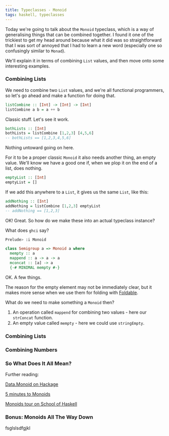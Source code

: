 ```yaml
---
title: Typeclasses - Monoid
tags: haskell, typeclasses
---
```


Today we're going to talk about the `Monoid` typeclass, which is a way of generalising things that can be combined together. I found it one of the trickiest to get my head around because what it did was so straightforward that I was sort of annoyed that I had to learn a new word (especially one so confusingly similar to `Monad`).

We'll explain it in terms of combining `List` values, and then move onto some interesting examples.

### Combining Lists

We need to combine two `List` values, and we're all functional programmers, so let's go ahead and make a function for doing that.

```haskell
listCombine :: [Int] -> [Int] -> [Int]
listCombine a b = a ++ b
```

Classic stuff. Let's see it work.

```haskell
bothLists :: [Int]
bothLists = listCombine [1,2,3] [4,5,6]
-- bothLists == [1,2,3,4,5,6]
```

Nothing untoward going on here.

For it to be a proper classic `Monoid` it also needs another thing, an empty value. We'll know we have a good one if, when we plop it on the end of a list, does nothing.

```haskell
emptyList :: [Int]
emptyList = []
```

If we add this anywhere to a `List`, it gives us the same `List`, like this:

```haskell
addNothing :: [Int]
addNothing = listCombine [1,2,3] emptyList
-- addNothing == [1,2,3]
```

OK! Great. So how do we make these into an actual typeclass instance?

What does `ghci` say?

```bash
Prelude> :i Monoid
```

```haskell
class Semigroup a => Monoid a where
  mempty :: a
  mappend :: a -> a -> a
  mconcat :: [a] -> a
  {-# MINIMAL mempty #-}
```

OK. A few things.

The reason for the empty element may not be immediately clear, but it makes more sense when we use them for folding with [Foldable](./posts/2018-12-03-typeclasses-foldable.markdown).

What do we need to make something a `Monoid` then?
1. An operation called `mappend` for combining two values - here our `strConcat` function.
2. An empty value called `mempty` - here we could use `stringEmpty`.



### Combining Lists



### Combining Numbers

### So What Does It All Mean?

Further reading:

[Data.Monoid on Hackage](http://hackage.haskell.org/package/base-4.12.0.0/docs/Data-Monoid.html)

[5 minutes to Monoids](https://medium.com/@sjsyrek/five-minutes-to-monoid-fe6f364d0bba)

[Monoids tour on School of Haskell](https://www.schoolofhaskell.com/user/mgsloan/monoids-tour)

### Bonus: Monoids All The Way Down

fsglslsdfgjkl
